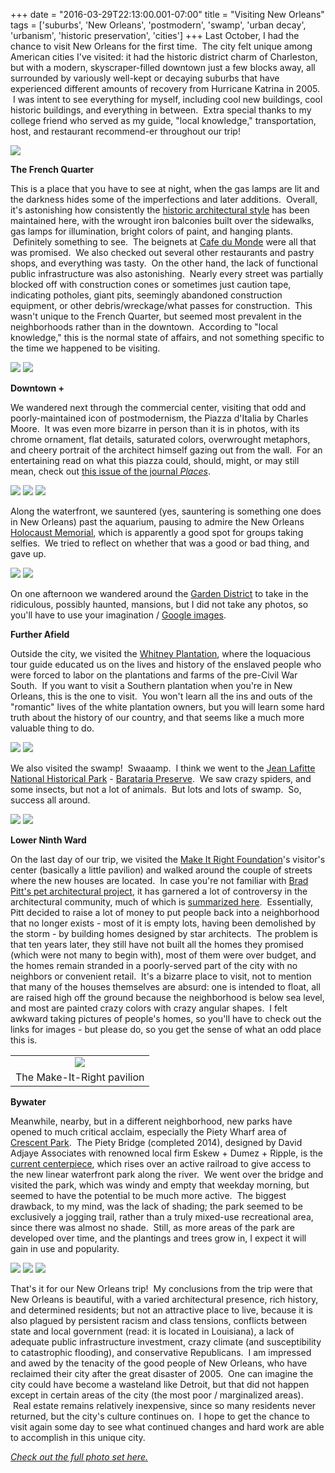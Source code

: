 +++
date = "2016-03-29T22:13:00.001-07:00"
title = "Visiting New Orleans"
tags = ['suburbs', 'New Orleans', 'postmodern', 'swamp', 'urban decay', 'urbanism', 'historic preservation', 'cities']
+++
Last October, I had the chance to visit New Orleans for the first time.  The city felt unique among American cities I've visited: it had the historic district charm of Charleston, but with a modern, skyscraper-filled downtown just a few blocks away, all surrounded by variously well-kept or decaying suburbs that have experienced different amounts of recovery from Hurricane Katrina in 2005.  I was intent to see everything for myself, including cool new buildings, cool historic buildings, and everything in between.  Extra special thanks to my college friend who served as my guide, "local knowledge," transportation, host, and restaurant recommend-er throughout our trip!

<img src="https://4.bp.blogspot.com/-bVeqN5JXdIg/VvDa8AUFcJI/AAAAAAAAJJw/NT4Ui6qt2A40A9Fa0W03lr_oM73Df3dvA/s1600/IMG_3195.jpg"/>

**The French Quarter**

This is a place that you have to see at night, when the gas lamps are lit and the darkness hides some of the imperfections and later additions.  Overall, it's astonishing how consistently the [historic architectural style](https://en.wikipedia.org/wiki/Buildings_and_architecture_of_New_Orleans) has been maintained here, with the wrought iron balconies built over the sidewalks, gas lamps for illumination, bright colors of paint, and hanging plants.  Definitely something to see.  The beignets at [Cafe du Monde](http://www.cafedumonde.com/beignets) were all that was promised.  We also checked out several other restaurants and pastry shops, and everything was tasty.  On the other hand, the lack of functional public infrastructure was also astonishing.  Nearly every street was partially blocked off with construction cones or sometimes just caution tape, indicating potholes, giant pits, seemingly abandoned construction equipment, or other debris/wreckage/what passes for construction.  This wasn't unique to the French Quarter, but seemed most prevalent in the neighborhoods rather than in the downtown.  According to "local knowledge," this is the normal state of affairs, and not something specific to the time we happened to be visiting.

<img src="https://2.bp.blogspot.com/-HuERWq4ei-4/VvDay_RQZSI/AAAAAAAAJJ4/BFWAw8bfYvUf0rEGRiJ0cAdzziUbMjVSA/s1600/IMG_3099.jpg"/>

<img src="https://4.bp.blogspot.com/-AhvjguRNvGw/VvDazQg7wDI/AAAAAAAAJJ4/7ZP7PtWm6HwkYC2ZAO8vnn63mFmiA-ACg/s1600/IMG_3103.jpg"/>

**Downtown +**

We wandered next through the commercial center, visiting that odd and poorly-maintained icon of postmodernism, the Piazza d'Italia by Charles Moore.  It was even more bizarre in person than it is in photos, with its chrome ornament, flat details, saturated colors, overwrought metaphors, and cheery portrait of the architect himself gazing out from the wall.  For an entertaining read on what this piazza could, should, might, or may still mean, check out <a href="https://placesjournal.org/print-archive/piazza-ditalia/">this issue of the journal *Places*</a>.

<img src="https://2.bp.blogspot.com/-hTuyl-kYuks/VvDaziOZ6yI/AAAAAAAAJJ4/VD83jKJt5ZotD6VgG4KxaPMKotBa0pWHQ/s1600/IMG_3106.jpg"/>

<img src="https://1.bp.blogspot.com/--2RXVxGD0gI/VvDa0ORntxI/AAAAAAAAJJ4/uYpFbPOpJcYs2HeojSe5HCMNU149oVnXg/s1600/IMG_3112.jpg"/>

<img src="https://3.bp.blogspot.com/-4EygjkFxptI/VvDa0hGw8_I/AAAAAAAAJJ4/YlU7eI7O7kQYalhHpfn0qsu-z60Ecz-Iw/s1600/IMG_3114.jpg"/>

Along the waterfront, we sauntered (yes, sauntering is something one does in New Orleans) past the aquarium, pausing to admire the New Orleans [Holocaust Memorial](http://www.holocaustmemorial.us/), which is apparently a good spot for groups taking selfies.  We tried to reflect on whether that was a good or bad thing, and gave up.

<img src="https://2.bp.blogspot.com/-pd-erDY8I8w/VvDa2Vs9-QI/AAAAAAAAJJw/dei-Cm2r5IwqstoEwmTPQ7QeMgz3ZUaGA/s1600/IMG_3139.jpg"/>

<img src="https://1.bp.blogspot.com/-o_05WEFALMA/VvDa2-95JVI/AAAAAAAAJJw/ZQdn6SH_c9ID1xuk79ydsAzvOoMpvEXDw/s1600/IMG_3141.jpg"/>

On one afternoon we wandered around the [Garden District](http://www.neworleanscvb.com/visit/neighborhoods/garden-district/) to take in the ridiculous, possibly haunted, mansions, but I did not take any photos, so you'll have to use your imagination / [Google images](https://goo.gl/F8IHqL).

**Further Afield**

Outside the city, we visited the [Whitney Plantation](http://www.whitneyplantation.com/), where the loquacious tour guide educated us on the lives and history of the enslaved people who were forced to labor on the plantations and farms of the pre-Civil War South.  If you want to visit a Southern plantation when you're in New Orleans, this is the one to visit.  You won't learn all the ins and outs of the "romantic" lives of the white plantation owners, but you will learn some hard truth about the history of our country, and that seems like a much more valuable thing to do.

<img src="https://3.bp.blogspot.com/--eE5Q5X9xpk/VvDa4QnphSI/AAAAAAAAJJw/LAcJZccikLM8egZDmBiRJm6XvPEOlAVrg/s1600/IMG_3152.jpg"/>

<img src="https://1.bp.blogspot.com/-RBrv0fwEbjA/VvDa39U46HI/AAAAAAAAJJw/sLT3Oh8I9dsNK7YVXSsmEGRfkuSbOjQqg/s1600/IMG_3151.jpg"/>

We also visited the swamp!  Swaaamp.  I think we went to the [Jean Lafitte National Historical Park](https://en.wikipedia.org/wiki/Jean_Lafitte_National_Historical_Park_and_Preserve) - [Barataria Preserve](https://www.nps.gov/jela/barataria-preserve.htm).  We saw crazy spiders, and some insects, but not a lot of animals.  But lots and lots of swamp.  So, success all around.

<img src="https://4.bp.blogspot.com/-Cnj2Z-vusK4/VvDa46DmuBI/AAAAAAAAJJw/GBrGtHTSCGEqb5-nNjCmhpZ5ZR0wuaghA/s1600/IMG_3160.jpg"/>

<img src="https://4.bp.blogspot.com/-7p4oGoU9CBY/VvDayvQbO2I/AAAAAAAAJJw/BaRH9NOFeL017uyDG1QZxfurGu0V5IhRg/s1600/IMG_3159.jpg"/>

**Lower Ninth Ward**

On the last day of our trip, we visited the [Make It Right Foundation](http://makeitright.org/)'s visitor's center (basically a little pavilion) and walked around the couple of streets where the new houses are located.  In case you're not familiar with [Brad Pitt's pet architectural project](https://www.washingtonpost.com/news/wonk/wp/2015/08/28/what-happened-when-brad-pitt-and-his-architects-came-to-rebuild-new-orleans/), it has garnered a lot of controversy in the architectural community, much of which is [summarized here](https://newrepublic.com/article/112620/brad-pitts-make-it-right-houses-drag-new-orleans).  Essentially, Pitt decided to raise a lot of money to put people back into a neighborhood that no longer exists - most of it is empty lots, having been demolished by the storm - by building homes designed by star architects.  The problem is that ten years later, they still have not built all the homes they promised (which were not many to begin with), most of them were over budget, and the homes remain stranded in a poorly-served part of the city with no neighbors or convenient retail.  It's a bizarre place to visit, not to mention that many of the houses themselves are absurd: one is intended to float, all are raised high off the ground because the neighborhood is below sea level, and most are painted crazy colors with crazy angular shapes.  I felt awkward taking pictures of people's homes, so you'll have to check out the links for images - but please do, so you get the sense of what an odd place this is.

<table align="center" cellpadding="0" cellspacing="0" class="tr-caption-container" style="margin-left: auto; margin-right: auto; text-align: center;"><tbody><tr><td style="text-align: center;"><img src="https://2.bp.blogspot.com/-8dCjpw9a_Gc/VvDa9SPaFBI/AAAAAAAAJJw/YlKyRszi60AWa7r4nktscVj6PNx9aKU9Q/s1600/IMG_3205.jpg"/></td></tr><tr><td class="tr-caption" style="text-align: center;">The Make-It-Right pavilion</td></tr></tbody></table>

**Bywater**

Meanwhile, nearby, but in a different neighborhood, new parks have opened to much critical acclaim, especially the Piety Wharf area of [Crescent Park](http://www.reinventingthecrescent.org/about/).  The Piety Bridge (completed 2014), designed by David Adjaye Associates with renowned local firm Eskew + Dumez + Ripple, is the [current centerpiece](http://www.nola.com/arts/index.ssf/2014/02/crescent_park_on_new_orleans_r.html), which rises over an active railroad to give access to the new linear waterfront park along the river.  We went over the bridge and visited the park, which was windy and empty that weekday morning, but seemed to have the potential to be much more active.  The biggest drawback, to my mind, was the lack of shading; the park seemed to be exclusively a jogging trail, rather than a truly mixed-use recreational area, since there was almost no shade.  Still, as more areas of the park are developed over time, and the plantings and trees grow in, I expect it will gain in use and popularity.

<img src="https://2.bp.blogspot.com/-99-Q1u3aHZg/VvDa5uSbn2I/AAAAAAAAJJw/KvVzW4dbYQMD-0bEjwSPsraEKd1EfnD3g/s1600/IMG_3169.jpg"/>

<img src="https://4.bp.blogspot.com/-25uKf0mZ9SY/VvDa6VM7jrI/AAAAAAAAJJw/__IsjUxDXaE5PKO-o8j1atqEy1kUYM_Lw/s1600/IMG_3174.jpg"/>

<img src="https://1.bp.blogspot.com/-0AKccaWknZM/VvDa8m_mEDI/AAAAAAAAJJw/XXWErK3hnTAWKF_SFlpVuLInTBWuAG8UQ/s1600/IMG_3197.jpg"/>

That's it for our New Orleans trip!  My conclusions from the trip were that New Orleans is beautiful, with a varied architectural presence, rich history, and determined residents; but not an attractive place to live, because it is also plagued by persistent racism and class tensions, conflicts between state and local government (read: it is located in Louisiana), a lack of adequate public infrastructure investment, crazy climate (and susceptibility to catastrophic flooding), and conservative Republicans.  I am impressed and awed by the tenacity of the good people of New Orleans, who have reclaimed their city after the great disaster of 2005.  One can imagine the city could have become a wasteland like Detroit, but that did not happen except in certain areas of the city (the most poor / marginalized areas).  Real estate remains relatively inexpensive, since so many residents never returned, but the city's culture continues on.  I hope to get the chance to visit again some day to see what continued changes and hard work are able to accomplish in this unique city.

<a href="https://photos.google.com/album/AF1QipNIK1cqxY1m63y1KWWWWuG4LnN-kU5xC9XkDG9c">

</a>*[Check out the full photo set here.](https://photos.google.com/album/AF1QipNIK1cqxY1m63y1KWWWWuG4LnN-kU5xC9XkDG9c)*
